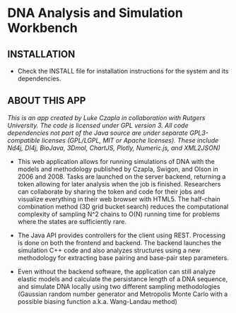 DNA Analysis and Simulation Workbench
==============

INSTALLATION
--------------

 - Check the INSTALL file for installation instructions for the system and its dependencies.


ABOUT THIS APP
--------------

*This is an app created by Luke Czapla in collaboration with Rutgers University.  The code is licensed under GPL version 3.  All code dependencies not part of the Java source are under separate GPL3-compatible licenses (GPL/LGPL, MIT or Apache licenses).  These include Nd4j, Dl4j, BioJava, 3Dmol, ChartJS, Plotly, Numeric.js, and XML2JSON)*

 - This web application allows for running simulations of DNA with the models and methodology published by Czapla, Swigon, and Olson in 2006 and 2008.  Tasks are launched on the server backend, returning a token allowing for later analysis when the job is finished.  Researchers can collaborate by sharing the token and code for their jobs and visualize everything in their web browser with HTML5.  The half-chain combination method (3D grid bucket search) reduces the computational complexity of sampling N^2 chains to O(N) running time for problems where the states are sufficiently rare.

 - The Java API provides controllers for the client using REST.  Processing is done on both the frontend and backend.  The backend launches the simulation C++ code and also analyzes structures using a new methodology for extracting base pairing and base-pair step parameters.

 - Even without the backend software, the application can still analyze elastic models and calculate the persistance length of a DNA sequence, and simulate DNA locally using two different sampling methodologies (Gaussian random number generator and Metropolis Monte Carlo with a possible biasing function a.k.a. Wang-Landau method)



